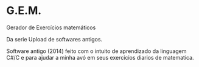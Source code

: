# G.E.M.
Gerador de Exercícios matemáticos

Da serie Upload de softwares antigos.

Software antigo (2014) feito com o intuito de aprendizado da linguagem C#/C e para ajudar a minha avó em seus exercicios diarios de matematica.
